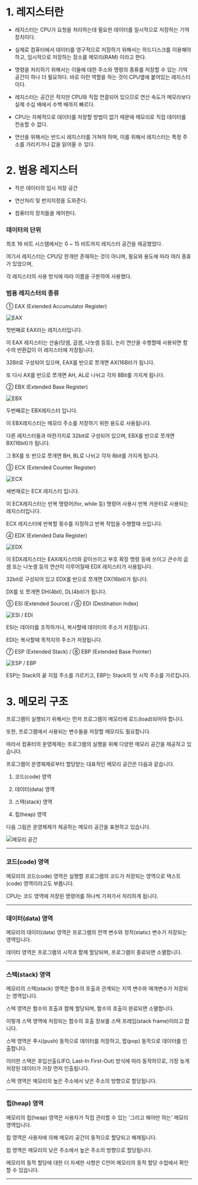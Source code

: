 # 1. 레지스터란



- 레지스터는 CPU가 요청을 처리하는데 필요한 데이터를 일시적으로 저장하는 기억 장치이다.

  

- 실제로 컴퓨터에서 데이터를 영구적으로 저장하기 위해서는 하드디스크를 이용해야하고,  임시적으로 저장하는 장소를 메모리(RAM) 이라고 한다.

  

- 명령을 처리하기 위해서는 이들에 대한 주소와 명령의 종류를 저장할 수 있는 기억공간이 하나 더 필요하다. 바로 이런 역할을 하는 것이 CPU옆에 붙어있는 레지스터이다.



- 레지스터는 공간은 작지만 CPU와 직접 연결되어 있으므로 연산 속도가 메모라보다 실제 수십 배에서 수백 배까지 빠르다.



- CPU는 자체적으로 데이터를 저장할 방법이 없기 때문에 메모리로 직접 데이터를 전송할 수 없다.

  

- 연산을 위해서는 반드시 레지스터를 거쳐야 하며, 이를 위해서 레지스터는 특정 주소를 가리키거나 값을 읽어올 수 있다.

## 

# 2. 범용 레지스터

- 작은 데이터의 임시 저장 공간

- 연산처리 및 번지지정을 도와준다.

- 컴퓨터의 장치들을 제어한다.

  

### 데이터의 단위

최초 16 비트 시스템에서는 0 ~  15 비트까지 레지스터 공간을 제공했었다.

여기서 레지스터는 CPU당 한개만 존재하는 것이 아니며, 필요와 용도에 따라 여러 종휴가 있었으며,

각 레지스터의 사용 방식에 따라 이름을 구분하여 사용했다.



### 범용 레지스터의 종류

① EAX (Extended Accumulator Register)

![EAX](http://postfiles9.naver.net/20130408_248/67sooon_1365428049818Ge5Kq_PNG/040813_1332_E2.png?type=w2)

첫번째로 EAX라는 레지스터입니다.

이 EAX 레지스터는 산술(덧셈, 곱셈, 나눗셈 등등), 논리 연산을 수행할때 사용되면 함수의 반환값이 이 레지스터에 저장됩니다.

32Bit로 구성되어 있으며, EAX를 반으로 쪼개면 AX(16Bit)가 됩니다.

또 다시 AX를 반으로 쪼개면 AH, AL로 나뉘고 각자 8Bit를 가지게 됩니다.



② EBX (Extended Base Register)

![EBX](http://postfiles10.naver.net/20130408_121/67sooon_1365428050079hjoJA_PNG/040813_1332_E3.png?type=w2)

두번째로는 EBX레지스터 입니다.

이 EBX레지스터는 메모리 주소를 저장하기 위한 용도로 사용됩니다.

다른 레지스터들과 마찬가지로 32bit로 구성되어 있으며, EBX를 반으로 쪼개면 BX(16bit)가 됩니다.

그 BX를 또 반으로 쪼개면 BH, BL로 나뉘고 각자 8bit를 가지게 됩니다.



③  ECX (Extended Counter Register)

![ECX](http://postfiles5.naver.net/20130408_68/67sooon_1365428050477OyRTU_PNG/040813_1332_E4.png?type=w2)

세번재로는 ECX 레지스터 입니다.

이 ECX레지스터는 반복 명령어(for, while 등) 명령어 사용시 반복 카운터로 사용되는 레지스터입니다.

ECX 레지스터에 반복할 횟수를 지정하고 반복 작업을 수행할때 쓰입니다.



④ EDX (Extended Data Register)

![EDX](http://postfiles14.naver.net/20130408_45/67sooon_1365428050673lP2wG_PNG/040813_1332_E5.png?type=w2)

이 EDX레지스터는 EAX레지스터와 같이쓰이고 부호 확장 명령 등에 쓰이고 큰수의 곱셈 또는 나눗셈 등의 연산이 이루어질때 EDX 레지스터가 사용됩니다.

32bit로 구성되어 있고 EDX를 반으로 쪼개면 DX(16bit)가 됩니다.

DX를 또 쪼개면 DH(4bit), DL(4bit)가 됩니다.



⑤ ESI (Extended Source) / ⑥ EDI (Destination Index)

![ESI / EDI](http://postfiles11.naver.net/20130408_170/67sooon_1365428050917YEcDt_PNG/040813_1332_E6.png?type=w2)

ESI는 데이터를 조작하거나, 복사할때 데이터의 주소가 저장됩니다.

EDI는 복사할때 목적지의 주소가 저장됩니다.



⑦ ESP (Extended Stack) / ⑧ EBP (Extended Base Pointer)

![ESP / EBP](http://postfiles2.naver.net/20130408_209/67sooon_1365428051182rl7S0_PNG/040813_1332_E7.png?type=w2)

ESP는 Stack의 끝 지점 주소를 가르키고, EBP는 Stack의 첫 시작 주소를 가르킵니다.



# 3. 메모리 구조

프로그램이 실행되기 위해서는 먼저 프로그램이 메모리에 로드(load)되어야 합니다.

또한, 프로그램에서 사용되는 변수들을 저장할 메모리도 필요합니다.

 

따라서 컴퓨터의 운영체제는 프로그램의 실행을 위해 다양한 메모리 공간을 제공하고 있습니다.

프로그램이 운영체제로부터 할당받는 대표적인 메모리 공간은 다음과 같습니다.



1. 코드(code) 영역

2. 데이터(data) 영역

3. 스택(stack) 영역

4. 힙(heap) 영역

   

다음 그림은 운영체제가 제공하는 메모리 공간을 표현하고 있습니다.



![메모리 공간](http://tcpschool.com/lectures/img_c_memory_structure.png)



---

### 코드(code) 영역

메모리의 코드(code) 영역은 실행할 프로그램의 코드가 저장되는 영역으로 텍스트(code) 영역이라고도 부릅니다.

CPU는 코드 영역에 저장된 명령어를 하나씩 가져가서 처리하게 됩니다.

---

### 데이터(data) 영역

메모리의 데이터(data) 영역은 프로그램의 전역 변수와 정적(static) 변수가 저장되는 영역입니다.

데이터 영역은 프로그램의 시작과 함께 할당되며, 프로그램이 종료되면 소멸합니다.

---

### 스택(stack) 영역

메모리의 스택(stack) 영역은 함수의 호출과 관계되는 지역 변수와 매개변수가 저장되는 영역입니다.

스택 영역은 함수의 호출과 함께 할당되며, 함수의 호출이 완료되면 소멸합니다.

이렇게 스택 영역에 저장되는 함수의 호출 정보를 스택 프레임(stack frame)이라고 합니다.



스택 영역은 푸시(push) 동작으로 데이터를 저장하고, 팝(pop) 동작으로 데이터를 인출합니다.

이러한 스택은 후입선출(LIFO, Last-In First-Out) 방식에 따라 동작하므로, 가장 늦게 저장된 데이터가 가장 먼저 인출됩니다.

스택 영역은 메모리의 높은 주소에서 낮은 주소의 방향으로 할당됩니다.

---

### 힙(heap) 영역

메모리의 힙(heap) 영역은 사용자가 직접 관리할 수 있는 '그리고 해야만 하는' 메모리 영역입니다.

힙 영역은 사용자에 의해 메모리 공간이 동적으로 할당되고 해제됩니다.

힙 영역은 메모리의 낮은 주소에서 높은 주소의 방향으로 할당됩니다.

 

메모리의 동적 할당에 대한 더 자세한 사항은 C언어 메모리의 동적 할당 수업에서 확인할 수 있습니다.

---










